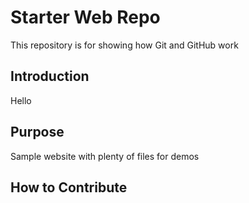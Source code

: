 # Starter Web Repo

This repository is for showing how Git and GitHub work

## Introduction 

Hello


## Purpose

Sample website with plenty of files for demos

## How to Contribute 